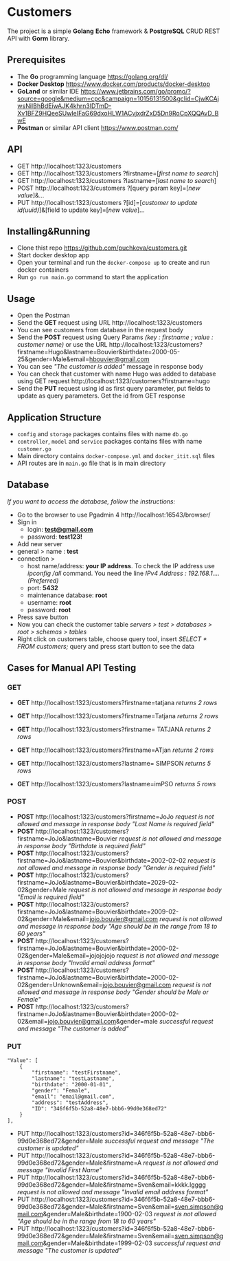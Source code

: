 # Customers
The project is a simple **Golang** **Echo** framework & **PostgreSQL** CRUD REST API with **Gorm** library.

## Prerequisites
- The **Go** programming language https://golang.org/dl/
- **Docker Desktop** https://www.docker.com/products/docker-desktop
- **GoLand** or similar IDE https://www.jetbrains.com/go/promo/?source=google&medium=cpc&campaign=10156131500&gclid=CjwKCAjwsNiIBhBdEiwAJK4khrn3IDTmD-Xv1BFZ9HQeeSUwIeIFaG69dxoHLW1ACvjxdrZxD5Dn9RoCpXQQAvD_BwE
- **Postman** or similar API client https://www.postman.com/

## API
- GET http://localhost:1323/customers 
- GET http://localhost:1323/customers ?firstname=[*first name to search*]
- GET http://localhost:1323/customers ?lastname=[*last name to search*]
- POST http://localhost:1323/customers ?[query param key]=[*new value*]&...
- PUT http://localhost:1323/customers ?[id]=[*customer to update id(uuid)*]&[field to update key]=[*new value*]...

## Installing&Running
- Clone thist repo https://github.com/puchkova/customers.git
- Start docker desktop app
- Open your terminal and run the `docker-compose up` to create and run docker containers
- Run `go run main.go` command to start the application

## Usage
- Open the Postman
- Send the **GET** request using URL http://localhost:1323/customers
- You can see customers from database in the request body
- Send the **POST** request using Query Params *(key : firstname ; value : customer name)* 
or use the URL http://localhost:1323/customers?firstname=Hugo&lastname=Bouvier&birthdate=2000-05-25&gender=Male&email=hbouvier@gmail.com 
- You can see *"The customer is added"* message in response body 
- You can check that customer with name Hugo was added to database using GET request http://localhost:1323/customers?firstname=hugo
- Send the **PUT** request using id as first query parameter, put fields to update as query parameters. Get the id from GET response

## Application Structure
- `config` and `storage` packages contains files with name `db.go`
- `controller`, `model` and `service` packages contains files with name `customer.go`
- Main directory contains `docker-compose.yml` and `docker_itit.sql` files
- API routes are in `main.go` file that is in main directory

## Database
*If you want to access the database, follow the instructions:*
- Go to the browser to use Pgadmin 4 http://localhost:16543/browser/
- Sign in 
	 - login: **test@gmail.com**
	 - password: **test123!**
- Add new server 
- general > name : **test**
- connection > 
	 - host name/address: **your IP address**. To check the IP address use *ipconfig /all* command. You need the line *IPv4 Address : 192.168.1....(Preferred)*
	 - port: **5432** 
	 - maintenance database: **root**
	 - username: **root**
	 - password: **root**
- Press save button
- Now you can check the customer table *servers > test > databases > root > schemas > tables*
- Right click on customers table, choose query tool, insert *SELECT * FROM customers;* query and press start button to see the data

## Cases for Manual API Testing
### GET
- **GET** http://localhost:1323/customers?firstname=tatjana *returns 2 rows*
- **GET** http://localhost:1323/customers?firstname=Tatjana *returns 2 rows*
- **GET** http://localhost:1323/customers?firstname=  TATJANA *returns 2 rows*
- **GET** http://localhost:1323/customers?firstname=ATjan *returns 2 rows*

- **GET** http://localhost:1323/customers?lastname=  SIMPSON  *returns 5 rows* 
- **GET** http://localhost:1323/customers?lastname=imPSO  *returns 5 rows*

### POST
- **POST** http://localhost:1323/customers?firstname=JoJo *request is not allowed and message in response body "Last Name is required field"*
- **POST** http://localhost:1323/customers?firstname=JoJo&lastname=Bouvier *request is not allowed and message in response body "Birthdate is required field"*
- **POST** http://localhost:1323/customers?firstname=JoJo&lastname=Bouvier&birthdate=2002-02-02 *request is not allowed and message in response body "Gender is required field"*
- **POST** http://localhost:1323/customers?firstname=JoJo&lastname=Bouvier&birthdate=2029-02-02&gender=Male *request is not allowed and message in response body "Email is required field"*
- **POST** http://localhost:1323/customers?firstname=JoJo&lastname=Bouvier&birthdate=2009-02-02&gender=Male&email=jojo.bouvier@gmail.com *request is not allowed and message in response body "Age should be in the range from 18 to 60 years"*
- **POST** http://localhost:1323/customers?firstname=JoJo&lastname=Bouvier&birthdate=2000-02-02&gender=Male&email=jojojojojo *request is not allowed and message in response body "Invalid email address format"*
- **POST** http://localhost:1323/customers?firstname=JoJo&lastname=Bouvier&birthdate=2000-02-02&gender=Unknown&email=jojo.bouvier@gmail.com *request is not allowed and message in response body "Gender should be Male or Female"*
- **POST** http://localhost:1323/customers?firstname=JoJo&lastname=Bouvier&birthdate=2000-02-02&email=jojo.bouvier@gmail.com&gender=male *successful request and message "The customer is added"*

### PUT
    "Value": [
        {
            "firstname": "testFirstname",
            "lastname": "testLastname",
            "birthdate": "2000-01-01",
            "gender": "Female",
            "email": "email@gmail.com",
            "address": "testAddress",
            "ID": "346f6f5b-52a8-48e7-bbb6-99d0e368ed72"
        }
    ],

- PUT http://localhost:1323/customers?id=346f6f5b-52a8-48e7-bbb6-99d0e368ed72&gender=Male *successful request and message "The customer is updated"*
- PUT http://localhost:1323/customers?id=346f6f5b-52a8-48e7-bbb6-99d0e368ed72&gender=Male&firstname=A *request is not allowed and message "Invalid First Name"*
- PUT http://localhost:1323/customers?id=346f6f5b-52a8-48e7-bbb6-99d0e368ed72&gender=Male&firstname=Sven&email=kkkk.lgggg *request is not allowed and message "Invalid email address format"*
- PUT http://localhost:1323/customers?id=346f6f5b-52a8-48e7-bbb6-99d0e368ed72&gender=Male&firstname=Sven&email=sven.simpson@gmail.com&gender=Male&birthdate=1900-02-03 *request is not allowed "Age should be in the range from 18 to 60 years"*
- PUT http://localhost:1323/customers?id=346f6f5b-52a8-48e7-bbb6-99d0e368ed72&gender=Male&firstname=Sven&email=sven.simpson@gmail.com&gender=Male&birthdate=1999-02-03 *successful request and message "The customer is updated"*


